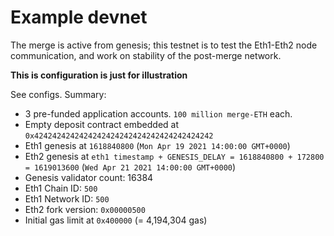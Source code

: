 # Example devnet

The merge is active from genesis; this testnet is to test the Eth1-Eth2 node communication,
and work on stability of the post-merge network.

**This is configuration is just for illustration**

See configs. Summary:
- 3 pre-funded application accounts. `100 million merge-ETH` each.
- Empty deposit contract embedded at `0x4242424242424242424242424242424242424242`
- Eth1 genesis at `1618840800` (`Mon Apr 19 2021 14:00:00 GMT+0000`)
- Eth2 genesis at `eth1 timestamp + GENESIS_DELAY = 1618840800 + 172800 = 1619013600` (`Wed Apr 21 2021 14:00:00 GMT+0000`)
- Genesis validator count: 16384
- Eth1 Chain ID: `500`
- Eth1 Network ID: `500`
- Eth2 fork version: `0x00000500`
- Initial gas limit at `0x400000` (= 4,194,304 gas)
